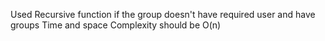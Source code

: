 Used Recursive function if the group doesn't have required user and have groups Time and space Complexity should be O(n)